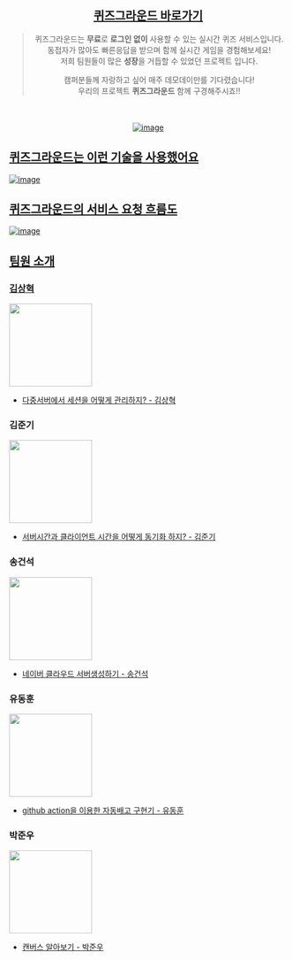 <div align="center">

## [퀴즈그라운드 바로가기](http://www.quizground.duckdns.org)

> 퀴즈그라운드는 **무료**로 **로그인 없이** 사용할 수 있는 실시간 퀴즈 서비스입니다.  
> 동접자가 많아도 빠른응답을 받으며 함께 실시간 게임을 경험해보세요!<br>
> 저희 팀원들이 많은 **성장**을 거듭할 수 있었던 프로젝트 입니다.
>
> 캠퍼분들께 자랑하고 싶어 매주 데모데이만를 기다렸습니다!  
> 우리의 프로젝트 **퀴즈그라운드** 함께 구경해주시죠!!

<br><br>
<a href="http://www.quizground.duckdns.org">
![image](https://github.com/user-attachments/assets/a36f95e4-2e3b-4040-9531-7412b38cf469)
<br>
</div>

## 퀴즈그라운드는 이런 기술을 사용했어요

![image](https://github.com/user-attachments/assets/eb525cbb-a8ec-4124-91c6-6894669f5ea1)

## 퀴즈그라운드의 서비스 요청 흐름도

![image](https://github.com/user-attachments/assets/a4d46a8e-9115-45c1-ab27-2a81984b91c4)

## 팀원 소개

### 김상혁

<a href="https://github.com/NewCodes7"><img src="https://avatars.githubusercontent.com/u/123712285?v=4" width="150"></a>

- [다중서버에서 세션을 어떻게 관리하지? - 김상혁](https://www.notion.so/s0n9/c1102f6f03c248aaa6d4fac01053dd8a?pvs=4)

### 김준기

<a href="https://github.com/ijun17"><img src="https://avatars.githubusercontent.com/u/54887575?v=4" width="150"></a>

- [서버시간과 클라이언트 시간을 어떻게 동기화 하지? - 김준기](https://www.notion.so/s0n9/8cbb0a03993142e093f269b09e938509?pvs=25)

### 송건석

<a href="https://github.com/songbuild00"><img src="https://avatars.githubusercontent.com/u/12987674?v=4" width="150"></a>

- [네이버 클라우드 서버생성하기 - 송건석](https://www.notion.so/s0n9/133c2492516b806eb172d8527bf07785?pvs=4)

### 유동훈

<a href="https://github.com/DongHoonYu96"><img src="https://avatars.githubusercontent.com/u/50190387?v=4" width="150"></a>

- [github action을 이용한 자동배고 구현기 - 유동훈](https://www.notion.so/s0n9/ci-cd-github-action-d6b16167deea45308fb08a3fb2ccb60f?pvs=4)

### 박준우

<a href="https://github.com/always97"><img src="https://avatars.githubusercontent.com/u/97427744?v=4" width="150"></a>

- [캔버스 알아보기 - 박준우](https://www.notion.so/s0n9/canvas-canvas-a61d7fdc0a4042cb88f2fe34cb65c642?pvs=4)
